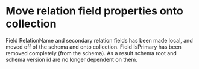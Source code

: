 # Move relation field properties onto collection

Field RelationName and secondary relation fields has been made local, and moved off of the schema and onto collection. Field IsPrimary has been removed completely (from the schema).  As a result schema root and schema version id are no longer dependent on them.
